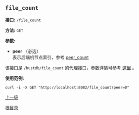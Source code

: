 `file_count`
----------

**接口:** `/file_count`

**方法:** `GET`

**参数:** 

*  **peer** （必选）  
表示后端机节点索引，参考 [peer_count](peer_count.md)  

该接口是 `/hustdb/file_count` 的代理接口，参数详情可参考 [这里](../hustdb/hustdb/file_count.md) 。

**使用范例:**

    curl -i -X GET "http://localhost:8082/file_count?peer=0"

[上一级](../ha.md)

[根目录](../../index.md)